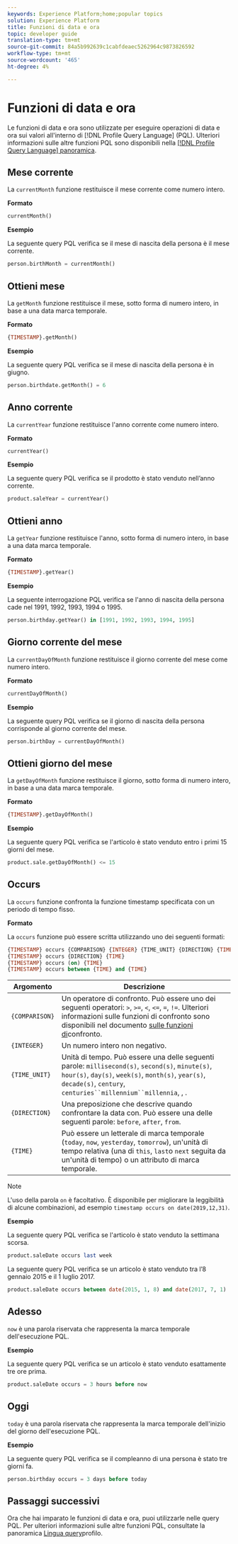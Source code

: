 ```yaml
---
keywords: Experience Platform;home;popular topics
solution: Experience Platform
title: Funzioni di data e ora
topic: developer guide
translation-type: tm+mt
source-git-commit: 84a5b992639c1cabfdeaec5262964c9873826592
workflow-type: tm+mt
source-wordcount: '465'
ht-degree: 4%

---
```



# Funzioni di data e ora

Le funzioni di data e ora sono utilizzate per eseguire operazioni di data e ora sui valori all&#39;interno di [!DNL Profile Query Language] (PQL). Ulteriori informazioni sulle altre funzioni PQL sono disponibili nella [[!DNL Profile Query Language] panoramica](./overview.md).

## Mese corrente

La `currentMonth` funzione restituisce il mese corrente come numero intero.

**Formato**

```sql
currentMonth()
```

**Esempio**

La seguente query PQL verifica se il mese di nascita della persona è il mese corrente.

```sql
person.birthMonth = currentMonth()
```

## Ottieni mese

La `getMonth` funzione restituisce il mese, sotto forma di numero intero, in base a una data marca temporale.

**Formato**

```sql
{TIMESTAMP}.getMonth()
```

**Esempio**

La seguente query PQL verifica se il mese di nascita della persona è in giugno.

```sql
person.birthdate.getMonth() = 6
```

## Anno corrente

La `currentYear` funzione restituisce l&#39;anno corrente come numero intero.

**Formato**

```sql
currentYear()
```

**Esempio**

La seguente query PQL verifica se il prodotto è stato venduto nell’anno corrente.

```sql
product.saleYear = currentYear()
```

## Ottieni anno

La `getYear` funzione restituisce l&#39;anno, sotto forma di numero intero, in base a una data marca temporale.

**Formato**

```sql
{TIMESTAMP}.getYear()
```

**Esempio**

La seguente interrogazione PQL verifica se l&#39;anno di nascita della persona cade nel 1991, 1992, 1993, 1994 o 1995.

```sql
person.birthday.getYear() in [1991, 1992, 1993, 1994, 1995]
```

## Giorno corrente del mese

La `currentDayOfMonth` funzione restituisce il giorno corrente del mese come numero intero.

**Formato**

```sql
currentDayOfMonth()
```

**Esempio**

La seguente query PQL verifica se il giorno di nascita della persona corrisponde al giorno corrente del mese.

```sql
person.birthDay = currentDayOfMonth()
```

## Ottieni giorno del mese

La `getDayOfMonth` funzione restituisce il giorno, sotto forma di numero intero, in base a una data marca temporale.

**Formato**

```sql
{TIMESTAMP}.getDayOfMonth()
```

**Esempio**

La seguente query PQL verifica se l&#39;articolo è stato venduto entro i primi 15 giorni del mese.

```sql
product.sale.getDayOfMonth() <= 15
```

## Occurs

La `occurs` funzione confronta la funzione timestamp specificata con un periodo di tempo fisso.

**Formato**

La `occurs` funzione può essere scritta utilizzando uno dei seguenti formati:

```sql
{TIMESTAMP} occurs {COMPARISON} {INTEGER} {TIME_UNIT} {DIRECTION} {TIME}
{TIMESTAMP} occurs {DIRECTION} {TIME}
{TIMESTAMP} occurs (on) {TIME}
{TIMESTAMP} occurs between {TIME} and {TIME}
```

| Argomento | Descrizione |
| --------- | ----------- |
| `{COMPARISON}` | Un operatore di confronto. Può essere uno dei seguenti operatori: `>`, `>=`, `<`, `<=`, `=`, `!=`. Ulteriori informazioni sulle funzioni di confronto sono disponibili nel documento [sulle funzioni di](./comparison-functions.md)confronto. |
| `{INTEGER}` | Un numero intero non negativo. |
| `{TIME_UNIT}` | Unità di tempo. Può essere una delle seguenti parole: `millisecond(s)`, `second(s)`, `minute(s)`, `hour(s)`, `day(s)`, `week(s)`, `month(s)`, `year(s)`, `decade(s)`, `century`, `centuries``millennium``millennia`, , . |
| `{DIRECTION}` | Una preposizione che descrive quando confrontare la data con. Può essere una delle seguenti parole: `before`, `after`, `from`. |
| `{TIME}` | Può essere un letterale di marca temporale (`today`, `now`, `yesterday`, `tomorrow`), un&#39;unità di tempo relativa (una di `this`, `last`o `next` seguita da un&#39;unità di tempo) o un attributo di marca temporale. |

>[!NOTE]
>
>L&#39;uso della parola `on` è facoltativo. È disponibile per migliorare la leggibilità di alcune combinazioni, ad esempio `timestamp occurs on date(2019,12,31)`.

**Esempio**

La seguente query PQL verifica se l&#39;articolo è stato venduto la settimana scorsa.

```sql
product.saleDate occurs last week
```

La seguente query PQL verifica se un articolo è stato venduto tra l’8 gennaio 2015 e il 1 luglio 2017.

```sql
product.saleDate occurs between date(2015, 1, 8) and date(2017, 7, 1)
```

## Adesso

`now` è una parola riservata che rappresenta la marca temporale dell&#39;esecuzione PQL.

**Esempio**

La seguente query PQL verifica se un articolo è stato venduto esattamente tre ore prima.

```sql
product.saleDate occurs = 3 hours before now
```

## Oggi

`today` è una parola riservata che rappresenta la marca temporale dell&#39;inizio del giorno dell&#39;esecuzione PQL.

**Esempio**

La seguente query PQL verifica se il compleanno di una persona è stato tre giorni fa.

```sql
person.birthday occurs = 3 days before today
```

## Passaggi successivi

Ora che hai imparato le funzioni di data e ora, puoi utilizzarle nelle query PQL. Per ulteriori informazioni sulle altre funzioni PQL, consultate la panoramica [Lingua query](./overview.md)profilo.
